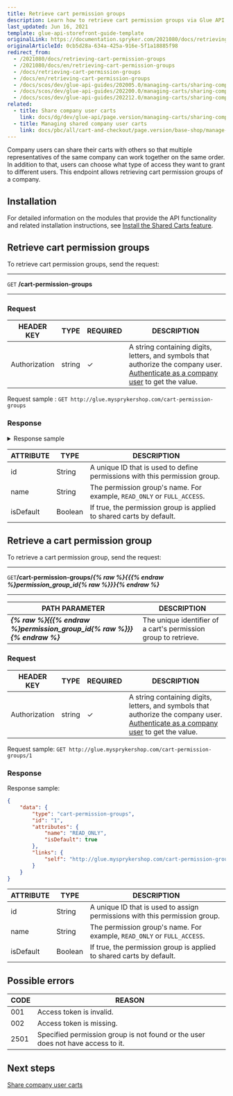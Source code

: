 ```yaml
---
title: Retrieve cart permission groups
description: Learn how to retrieve cart permission groups via Glue API.
last_updated: Jun 16, 2021
template: glue-api-storefront-guide-template
originalLink: https://documentation.spryker.com/2021080/docs/retrieving-cart-permission-groups
originalArticleId: 0cb5d28a-634a-425a-916e-5f1a18885f98
redirect_from:
  - /2021080/docs/retrieving-cart-permission-groups
  - /2021080/docs/en/retrieving-cart-permission-groups
  - /docs/retrieving-cart-permission-groups
  - /docs/en/retrieving-cart-permission-groups
  - /docs/scos/dev/glue-api-guides/202005.0/managing-carts/sharing-company-user-carts/retrieving-cart-permission-groups.html
  - /docs/scos/dev/glue-api-guides/202200.0/managing-carts/sharing-company-user-carts/retrieving-cart-permission-groups.html
  - /docs/scos/dev/glue-api-guides/202212.0/managing-carts/sharing-company-user-carts/retrieving-cart-permission-groups.html
related:
  - title: Share company user carts
    link: docs/dg/dev/glue-api/page.version/managing-carts/sharing-company-user-carts/sharing-company-user-carts.html
  - title: Managing shared company user carts
    link: docs/pbc/all/cart-and-checkout/page.version/base-shop/manage-using-glue-api/share-company-user-carts/glue-api-manage-shared-company-user-carts.html
---
```


Company users can share their carts with others so that multiple representatives of the same company can work together on the same order. In addition to that, users can choose what type of access they want to grant to different users. This endpoint allows retrieving cart permission groups of a company.

## Installation

For detailed information on the modules that provide the API functionality and related installation instructions, see [Install the Shared Carts feature](/docs/pbc/all/cart-and-checkout/{{site.version}}/base-shop/install-and-upgrade/install-features/install-the-shared-carts-feature.html).

## Retrieve cart permission groups

To retrieve cart permission groups, send the request:

***
`GET` **/cart-permission-groups**
***

### Request

| HEADER KEY | TYPE | REQUIRED | DESCRIPTION |
| --- | --- | --- | --- |
| Authorization | string | ✓ | A string containing digits, letters, and symbols that authorize the company user. [Authenticate as a company user](/docs/pbc/all/identity-access-management/{{site.version}}/manage-using-glue-api/glue-api-authenticate-as-a-company-user.html#authenticate-as-a-company-user) to get the value.  |

Request sample : `GET http://glue.mysprykershop.com/cart-permission-groups`

### Response

<details>
<summary markdown='span'>Response sample</summary>

```json
{
    "data": [
        {
            "type": "cart-permission-groups",
            "id": "1",
            "attributes": {
                "name": "READ_ONLY",
                "isDefault": true
            },
            "links": {
                "self": "http://glue.mysprykershop.com/cart-permission-groups/1"
            }
        },
        {
            "type": "cart-permission-groups",
            "id": "2",
            "attributes": {
                "name": "FULL_ACCESS",
                "isDefault": false
            },
            "links": {
                "self": "http://glue.mysprykershop.com/cart-permission-groups/2"
            }
        }
    ],
    "links": {
        "self": "http://glue.mysprykershop.com/cart-permission-groups"
    }
}
```

</details>

| ATTRIBUTE | TYPE | DESCRIPTION |
| --- | --- | --- |
| id | String | A unique ID that is used to define permissions with this permission group. |
| name | String | The permission group's name. For example, `READ_ONLY` or `FULL_ACCESS`. |
| isDefault | Boolean | If true, the permission group is applied to shared carts by default. |


## Retrieve a cart permission group

To retrieve a cart permission group, send the request:

***
`GET`**/cart-permission-groups/*{% raw %}{{{% endraw %}permission_group_id{% raw %}}}{% endraw %}***
***

| PATH PARAMETER | DESCRIPTION |
| --- | --- |
| ***{% raw %}{{{% endraw %}permission_group_id{% raw %}}}{% endraw %}*** | The unique identifier of a cart's permission group to retrieve. |

### Request

| HEADER KEY | TYPE | REQUIRED | DESCRIPTION |
| --- | --- | --- | --- |
| Authorization | string | ✓ | A string containing digits, letters, and symbols that authorize the company user. [Authenticate as a company user](/docs/pbc/all/identity-access-management/{{site.version}}/manage-using-glue-api/glue-api-authenticate-as-a-company-user.html#authenticate-as-a-company-user) to get the value.  |

Request sample: `GET http://glue.mysprykershop.com/cart-permission-groups/1`

### Response

 Response sample:


```json
{
    "data": {
        "type": "cart-permission-groups",
        "id": "1",
        "attributes": {
            "name": "READ_ONLY",
            "isDefault": true
        },
        "links": {
            "self": "http://glue.mysprykershop.com/cart-permission-groups/1"
        }
    }
}
```

| ATTRIBUTE | TYPE | DESCRIPTION |
| --- | --- | --- |
| id | String | A unique ID that is used to assign permissions with this permission group. |
| name | String | The permission group's name. For example, `READ_ONLY` or `FULL_ACCESS`. |
| isDefault | Boolean | If true, the permission group is applied to shared carts by default. |

## Possible errors

| CODE | REASON |
| --- | --- |
| 001 | Access token is invalid. |
| 002 | Access token is missing. |
| 2501| Specified permission group is not found or the user does not have access to it. |

## Next steps

[Share company user carts](/docs/pbc/all/cart-and-checkout/{{page.version}}/base-shop/manage-using-glue-api/share-company-user-carts/glue-api-share-company-user-carts.html)
